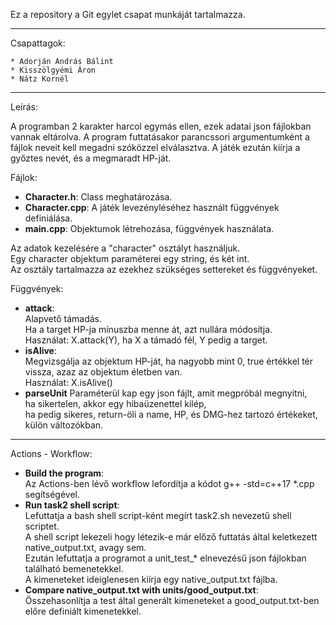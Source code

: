 Ez a repository a Git egylet csapat munkáját tartalmazza.  

---

Csapattagok:  

	* Adorján András Bálint  
	* Kisszölgyémi Áron  
	* Nátz Kornél  

---

Leírás:  
  
A programban 2 karakter harcol egymás ellen, ezek adatai json fájlokban vannak eltárolva. A program futtatásakor parancssori argumentumként a fájlok neveit kell megadni szóközzel elválasztva. A játék ezután kiírja a győztes nevét, és a megmaradt HP-ját.  
  
Fájlok:  
*	**Character.h**: Class meghatározása.  
*	**Character.cpp**: A játék levezényléséhez használt függvények definiálása.  
*	**main.cpp**: Objektumok létrehozása, függvények használata.  
  
Az adatok kezelésére a "character" osztályt használjuk.  
Egy character objektum paraméterei egy string, és két int.  
Az osztály tartalmazza az ezekhez szükséges settereket és függvényeket.  
  
Függvények:  
*	**attack**:  
		Alapvető támadás.  
		Ha a target HP-ja mínuszba menne át, azt nullára módosítja.  
		Használat: X.attack(Y), ha X a támadó fél, Y pedig a target.  
*	**isAlive**:  
		Megvizsgálja az objektum HP-ját, ha nagyobb mint 0, true értékkel tér vissza, azaz az objektum életben van.  
		Használat: X.isAlive()  
*	**parseUnit**
		Paraméterül kap egy json fájlt, amit megpróbál megnyitni,  
			ha sikertelen, akkor egy hibaüzenettel kilép,  
			ha pedig sikeres, return-öli a name, HP, és DMG-hez tartozó értékeket, külön változókban.  

---

Actions - Workflow:  
*	**Build the program**:  
		Az Actions-ben lévő workflow lefordítja a kódot g++ -std=c++17 *.cpp segítségével.  
*	**Run task2 shell script**:  
		Lefuttatja a bash shell script-ként megírt task2.sh nevezetű shell scriptet.  
		A shell script lekezeli hogy létezik-e már előző futtatás által keletkezett native_output.txt, avagy sem.  
		Ezután lefuttatja a programot a unit_test_* elnevezésű json fájlokban található bemenetekkel.  
		A kimeneteket ideiglenesen kiírja egy native_output.txt fájlba.  
*	**Compare native_output.txt with units/good_output.txt**:  
		Összehasonlítja a test által generált kimeneteket a good_output.txt-ben előre definiált kimenetekkel.  

